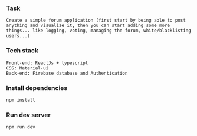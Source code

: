 ### Task

```
Create a simple forum application (first start by being able to post anything and visualize it, then you can start adding some more things... like logging, voting, managing the forum, white/blacklisting users...)
```

### Tech stack

```
Front-end: ReactJs + typescript
CSS: Material-ui
Back-end: Firebase database and Authentication
```

### Install dependencies

`npm install`

### Run dev server

`npm run dev`
